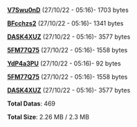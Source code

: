[**V7Swu0nD**](/data/V7Swu0nD.txt) (27/10/22 - 05:16)- 1703 bytes

[**BFcchzs2**](/data/BFcchzs2.txt) (27/10/22 - 05:16)- 1341 bytes

[**DASK4XUZ**](/data/DASK4XUZ.txt) (27/10/22 - 05:16)- 3577 bytes

[**5FM77Q75**](/data/5FM77Q75.txt) (27/10/22 - 05:16)- 1558 bytes

[**YdP4a3PU**](/data/YdP4a3PU.txt) (27/10/22 - 05:16)- 92 bytes

[**5FM77Q75**](/data/5FM77Q75.txt) (27/10/22 - 05:16)- 1558 bytes

[**DASK4XUZ**](/data/DASK4XUZ.txt) (27/10/22 - 05:16)- 3577 bytes

**Total Datas**: 469

**Total Size**: 2.26 MB / 2.3 MB